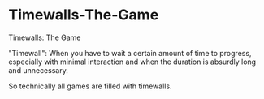 # Timewalls-The-Game
Timewalls: The Game

"Timewall": When you have to wait a certain amount of time to progress, especially with minimal interaction and when the duration is absurdly long and unnecessary.

So technically all games are filled with timewalls.
